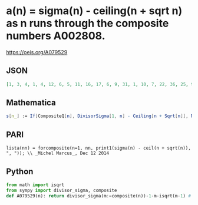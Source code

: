 # a\(n\) \= sigma\(n\) \- ceiling\(n \+ sqrt n\) as n runs through the composite numbers A002808\.
https://oeis.org/A079529
## JSON
```JSON
[1, 3, 4, 1, 4, 12, 6, 5, 11, 16, 17, 6, 9, 31, 1, 10, 7, 22, 36, 25, 9, 14, 7, 49, 15, 10, 43, 47, 33, 26, 19, 69, 1, 35, 13, 38, 58, 9, 56, 15, 24, 100, 26, 33, 55, 10, 69, 49, 18, 65, 114, 31, 40, 55, 10, 81, 97, 31, 34, 130, 13, 36, 23, 82, 134, 11, 66, 25, 40, 15, 146, 63, 47, 107]
```
## Mathematica
```Mathematica
s[n_] := If[CompositeQ[n], DivisorSigma[1, n] - Ceiling[n + Sqrt[n]], Nothing]; Array[s, 100] (* _Amiram Eldar_, Apr 25 2024 *)
```
## PARI
```PARI
lista(nn) = forcomposite(n=1, nn, print1(sigma(n) - ceil(n + sqrt(n)), ", ")); \\ _Michel Marcus_, Dec 12 2014
```
## Python
```Python
from math import isqrt
from sympy import divisor_sigma, composite
def A079529(n): return divisor_sigma(m:=composite(n))-1-m-isqrt(m-1) # _Chai Wah Wu_, Jul 29 2022
```
